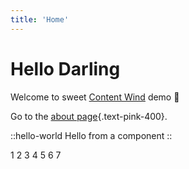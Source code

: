 ```yaml
---
title: 'Home'
---
```


# Hello Darling

Welcome to sweet [Content Wind](https://content-wind.nuxt.space) demo :rocket:

Go to the [about page](/about){.text-pink-400}.

::hello-world
Hello from a component
::

1
2
3
4
5
6
7